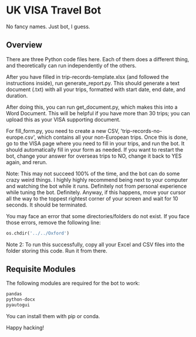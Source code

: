 # UK VISA Travel Bot 

No fancy names. Just bot, I guess. 

## Overview 

There are three Python code files here. Each of them does a different thing, and theoretically can run independently of the others. 

After you have filled in trip-records-template.xlsx (and followed the instructions inside), run generate_report.py. This should generate a text document (.txt) with all your trips, formatted with start date, end date, and duration. 

After doing this, you can run get_document.py, which makes this into a Word Document. This will be helpful if you have more than 30 trips; you can upload this as your VISA supporting document. 

For fill_form.py, you need to create a new CSV, 'trip-records-no-europe.csv', which contains all your non-European trips. Once this is done, go to the VISA page where you need to fill in your trips, and run the bot. It should automatically fill in your form as needed. If you want to restart the bot, change your answer for overseas trips to NO, change it back to YES again, and rerun. 


Note: This may not succeed 100% of the time, and the bot can do some crazy weird things. I highly highly recommend being next to your computer and watching the bot while it runs. Definitely not from personal experience while tuning the bot. Definitely. Anyway, if this happens, move your cursor all the way to the toppest rightest corner of your screen and wait for 10 seconds. It should be terminated. 


You may face an error that some directories/folders do not exist. If you face those errors, remove the following line: 

```python 
os.chdir('../../Oxford')
```

Note 2: To run this successfully, copy all your Excel and CSV files into the folder storing this code. Run it from there. 


## Requisite Modules 

The following modules are required for the bot to work: 
```bash
pandas 
python-docx 
pyautogui 
```

You can install them with pip or conda. 


Happy hacking! 




